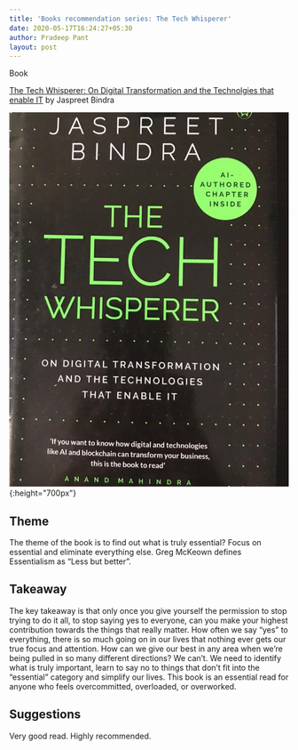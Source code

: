 ```yaml
---
title: 'Books recommendation series: The Tech Whisperer'
date: 2020-05-17T16:24:27+05:30
author: Pradeep Pant
layout: post
---
```

Book 

[The Tech Whisperer: On Digital Transformation and the Technolgies that enable IT](https://www.amazon.com/Tech-Whisperer-Digital-Transformation-Technologies/dp/0670091014) by Jaspreet Bindra 

![](/data/images/the_tech_whisperer_book_cover.jpeg){:height="700px"}

## Theme

The theme of the book is to find out what is truly essential? Focus on essential and eliminate everything else. Greg McKeown defines Essentialism as “Less but better”. 

## Takeaway

The key takeaway is that only once you give yourself the permission to stop trying to do it all, to stop saying yes to everyone, can you make your highest contribution towards the things that really matter. How often we say “yes” to everything, there is so much going on in our lives that nothing ever gets our true focus and attention. How can we give our best in any area when we’re being pulled in so many different directions? We can’t. We need to identify what is truly important, learn to say no to things that don’t fit into the “essential” category and simplify our lives. This book is an essential read for anyone who feels overcommitted, overloaded, or overworked.

## Suggestions

Very good read. Highly recommended.  
  

